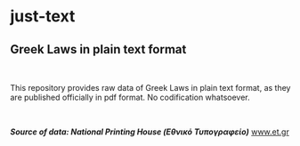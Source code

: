 # just-text
## Greek Laws in plain text format

<br>

This repository provides raw data of Greek Laws in plain text format, 
as they are published officially in pdf format. No codification whatsoever.

<br>

<b><i>Source of data: National Printing House (Εθνικό Τυπογραφείο)</i></b> <a href="https://www.et.gr">www.et.gr</a>
